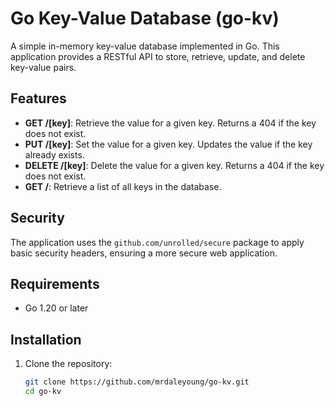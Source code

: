 # Go Key-Value Database (go-kv)

A simple in-memory key-value database implemented in Go. This application provides a RESTful API to store, retrieve, update, and delete key-value pairs.

## Features

- **GET /[key]**: Retrieve the value for a given key. Returns a 404 if the key does not exist.
- **PUT /[key]**: Set the value for a given key. Updates the value if the key already exists.
- **DELETE /[key]**: Delete the value for a given key. Returns a 404 if the key does not exist.
- **GET /**: Retrieve a list of all keys in the database.

## Security

The application uses the `github.com/unrolled/secure` package to apply basic security headers, ensuring a more secure web application.

## Requirements

- Go 1.20 or later

## Installation

1. Clone the repository:

   ```bash
   git clone https://github.com/mrdaleyoung/go-kv.git
   cd go-kv
